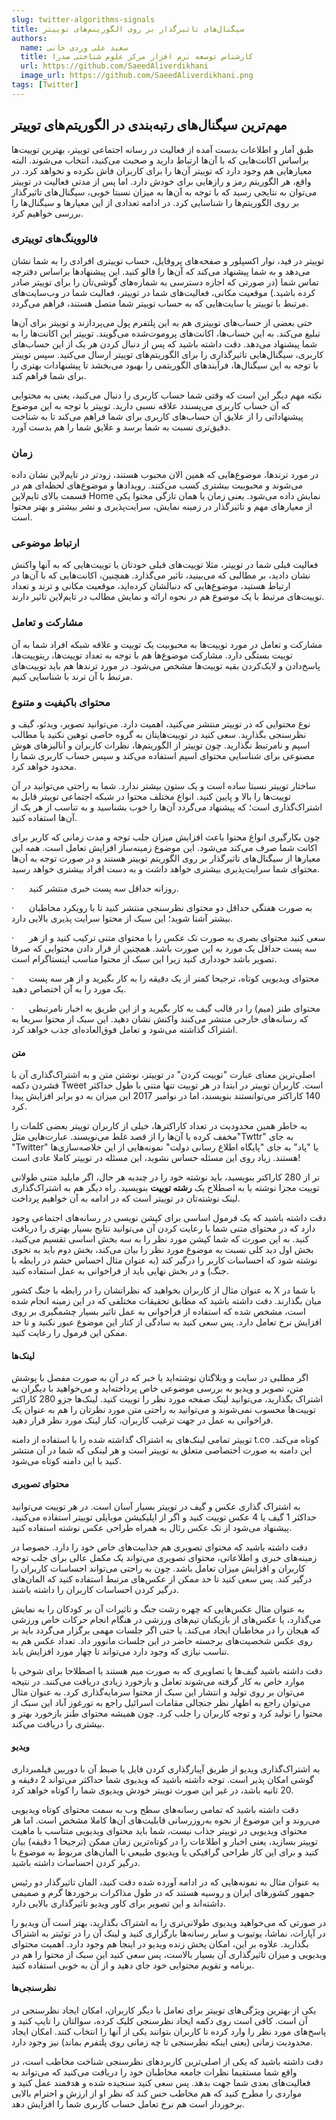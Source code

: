 ```yaml
---
slug: twitter-algorithms-signals
title: سیگنال‌های تاثیرگذار بر روی الگوریتم‌های توییتر
authors:
  name: سعید علی وردی خانی
  title: کارشناس توسعه نرم افزار مرکز علوم شناختی صدرا
  url: https://github.com/SaeedAliverdikhani 
  image_url: https://github.com/SaeedAliverdikhani.png
tags: [Twitter]
---
```


## مهم‌ترین سیگنال‌های رتبه‌بندی در الگوریتم‌های توییتر

طبق آمار و اطلاعات بدست آمده از فعالیت در رسانه اجتماعی توییتر، بهترین توییت‌ها براساس اکانت‌هایی که با آن‌ها ارتباط دارید و صحبت می‌کنید، انتخاب می‌شوند. البته معیارهایی هم وجود دارد که توییتر آن‌ها را برای کاربران فاش نکرده و نخواهد کرد. در واقع، هر الگوریتم رمز و رازهایی برای خودش دارد. اما پس از مدتی فعالیت در توییتر می‌توان به نتایجی رسید که با توجه به آن‌ها به میزان نسبتا خوبی، سیگنا‌ل‌های تاثیرگذار بر روی الگوریتم‌ها را شناسایی کرد. در ادامه تعدادی از این معیارها و سیگنال‌ها را بررسی خواهیم کرد.

  

### فالووینگ‌های توییتری

توییتر در فید، نوار اکسپلور و صفحه‌های پروفایل، حساب توییتری افرادی را به شما نشان می‌دهد و به شما پیشنهاد می‌کند که آن‌ها را فالو کنید. این پیشنهادها براساس دفترچه تماس شما (در صورتی که اجازه دسترسی به شماره‌های گوشی‌تان را برای توییتر صادر کرده‌ باشید.) موقعیت مکانی، فعالیت‌های شما در توییتر، فعالیت‌ شما در وب‌سایت‌های مرتبط با توییتر یا سایت‌هایی که به حساب توییتر شما متصل هستند، فراهم می‌گردد.

حتی بعضی از حساب‌های توییتری هم به این پلتفرم پول می‌پردازند و توییتر برای آن‌ها تبلیغ می‌کند. به این حساب‌ها، اکانت‌های پروموت‌شده می‌گویند. توییتر این اکانت‌ها را به شما پیشنهاد می‌دهد. دقت داشته باشید که پس از دنبال کردن هر یک از این حساب‌های کاربری، سیگنال‌هایی تاثیرگذاری را برای الگوریتم‌های توییتر ارسال می‌کنید. سپس توییتر با توجه به این سیگنال‌ها، فرآیندهای الگوریتمی را بهبود می‌بخشد تا پیشنهادات بهتری را برای شما فراهم کند.

نکته مهم دیگر این است که وقتی شما حساب کاربری را دنبال می‌کنید، یعنی به محتوایی که آن حساب کاربری می‌پسندد علاقه نسبی دارید. توییتر با توجه به این موضوع پیشنهاداتی را از علایق آن حساب‌های کاربری برای شما فراهم می‌کند تا به شناخت دقیق‌تری نسبت به شما برسد و علایق شما را هم بدست آورد.

  

### زمان

در مورد ترندها، موضوع‌هایی که همین الان محبوب هستند، زودتر در تایم‌لاین نشان داده می‌شوند و محبوبیت بیشتری کسب می‌کنند. رویدادها و موضوع‌های لحظه‌ای هم در قسمت بالای تایم‌لاین Home نمایش داده می‌شود. یعنی زمان یا همان تازگی محتوا یکی از معیارهای مهم و تاثیرگذار در زمینه نمایش، سرایت‌پذیری و نشر بیشتر و بهتر محتوا است.

  

### ارتباط موضوعی

فعالیت قبلی شما در توییتر، مثلا توییت‌های قبلی خودتان یا توییت‌هایی که به آنها واکنش نشان دادید، بر مطالبی که می‌بینید، تاثیر می‌گذارد. همچنین، اکانت‌هایی که با آن‌ها در ارتباط هستید، موضوع‌هایی که دنبالشان کرده‌اید، موقعیت مکانی و ترند و تعداد توییت‌های مرتبط با یک موضوع هم در نحوه ارائه و نمایش مطالب در تایم‌لاین تاثیر دارند.

  

### مشارکت و تعامل

مشارکت و تعامل در مورد توییت‌ها به محبوبیت‌ یک توییت و علاقه شبکه افراد شما به آن توییت بستگی دارد. مشارکت موضوع‌ها هم با توجه به تعداد توییت‌ها، ریتوییت‌ها، پاسخ‌دادن و لایک‌کردن بقیه توییت‌ها مشخص می‌شود. در مورد ترندها هم باید توییت‌های مرتبط با آن ترند با شناسایی کنیم.

  

### محتوای باکیفیت و متنوع

نوع محتوایی که در توییتر منتشر می‌کنید، اهمیت دارد. می‌توانید تصویر، ویدئو، گیف و نظرسنجی بگذارید. سعی کنید در توییت‌هایتان به گروه‌ خاصی توهین نکنید یا مطالب اسپم و نامرتبط نگذارید. چون توییتر از الگوریتم‌ها، نظرات کاربران و آنالیزهای هوش مصنوعی برای شناسایی محتوای اسپم استفاده می‌کند و سپس حساب کاربری شما را محدود خواهد کرد.

ساختار توییتر نسبتا ساده است و یک ستون بیشتر ندارد. شما به راحتی می‌توانید در آن توییت‌ها را بالا و پایین کنید. انواع مختلف محتوا در شبکه اجتماعی توییتر قابل به اشتراک‌گذاری است؛ که پیشنهاد می‌گردد آن‌ها را خوب بشناسید و به تناسب از هر یک از آن‌ها استفاده کنید.

چون بکارگیری انواع محتوا باعث افزایش میزان جلب توجه و مدت زمانی که کاربر برای اکانت شما صرف می‌کند می‌شود. این موضوع زمینه‌ساز افزایش تعامل است. همه این معیارها از سیگنال‌های تاثیرگذار بر روی الگوریتم توییتر هستند و در صورت توجه به آن‌ها محتوای شما سرایت‌پذیری بیشتری خواهد داشت و به دست افراد بیشتری خواهد رسید.

·      روزانه حداقل سه پست خبری منتشر کنید.

·      به صورت هفتگی حداقل دو محتوای نظرسنجی منتشر کنید تا با رویکرد مخاطبان بیشتر آشنا شوید؛ این سبک از محتوا سرایت پذیری بالایی دارد.

·      سعی کنید محتوای بصری به صورت تک عکس را با محتوای متنی ترکیب کنید و از هر سه پست حداقل یک مورد به این صورت باشد. همچنین از قرار دادن محتوایی که صرفا تصویر باشد خودداری کنید زیرا این سبک از محتوا مناسب اینستاگرام است.

·      محتوای ویدیویی کوتاه، ترجیحا کمتر از یک دقیقه را به کار بگیرید و از هر سه پست یک مورد را به آن اختصاص دهید.

·      محتوای طنز (میم) را در قالب گیف به کار بگیرید و از این طریق به اخبار نامرتبطی که رسانه‌های خارجی منتشر می‌کنند واکنش نشان دهید. این سبک از محتوا سریعا به اشتراک گذاشته می‌شود و تعامل فوق‌العاده‌ای جذب خواهد کرد.

  

#### **متن**

اصلی‌ترین معنای عبارت "توییت کردن" در توییتر، نوشتن متن و به اشتراک‌گذاری آن با فشردن دکمه Tweet است. کاربران توییتر در ابتدا در هر توییت تنها متنی با طول حداکثر 140 کاراکتر می‌توانستند بنویسند، اما در نوامبر 2017 این میزان به دو برابر افزایش پیدا کرد.

به خاطر همین محدودیت در تعداد کاراکترها، خیلی از کاربران توییتر بعضی کلمات را مخفف کرده یا آ‌‌ن‌ها را از قصد غلط می‌نویسند. عبارت‌هایی مثل"Twttr" به جای "Twitter" یا "پاد" به جای "پایگاه اطلاع رسانی دولت" نمونه‌هایی از این خلاصه‌سازی‌ها هستند. زیاد روی این مسئله حساس نشوید، این مسئله در توییتر کاملا عادی است!

به هر حال، اگر مایلید متنی طولانی‎‌تر از 280 کاراکتر بنویسید، باید نوشته خود را در چند توییت مجزا نوشته یا به اصطلاح یک **رشته توییت‌** بنویسید. راه دیگر هم به اشتراک‌گذاری لینک نوشته‌تان در توییتر است که در ادامه به آن خواهیم پرداخت.

دقت داشته باشید که یک فرمول اساسی برای کپشن نویسی در رسانه‌های اجتماعی وجود دارد که در محتوای متنی شما با رعایت کردن آن می‌توانید نتایج بسیار بهتری را دریافت کنید. به این صورت که شما کپشن مورد نظر را به سه بخش اساسی تقسیم می‌کنید، بخش اول دید کلی نسبت به موضوع مورد نظر را بیان می‌کند، بخش دوم باید به نحوی نوشته شود که احساسات کاربر را درگیر کند (به عنوان مثال احساس خشم در رابطه با جنگ) و در بخش نهایی باید از فراخوانی به عمل استفاده کنید.

به عنوان مثال از کاربران بخواهید که نظراتشان را در رابطه با جنگ کشور X با شما در میان بگذارند. دقت داشته باشید که مطابق تحقیقات مختلفی که در این زمینه انجام شده است، مشخص شده که استفاده از فراخوانی به عمل تاثیر بسیار چشمگیری بر روی افزایش نرخ تعامل دارد. پس سعی کنید به سادگی از کنار این موضوع عبور نکنید و تا حد ممکن این فرمول را رعایت کنید.

#### **لینک‌ها**

اگر مطلبی در سایت و وبلاگتان نوشته‌اید یا خبر که در آن به صورت مفصل با پوشش متن، تصویر و ویدیو به بررسی موضوعی خاص پرداخته‌اید و می‌خواهید با دیگران به اشتراک بگذارید، می‌توانید لینک صفحه مورد نظر را توییت کنید. لینک‌ها جزو 280 کاراکتر توییت‌ها محسوب نمی‌شوند و می‌توانید به راحتی متن مورد نظرتان را هم به عنوان یک فراخوانی به عمل در جهت ترغیب کاربران، کنار لینک مورد نظر قرار دهید.

توییتر تمامی لینک‌های به اشتراک گذاشته شده را با استفاده از دامنه t.co کوتاه می‌کند. این دامنه به صورت اختصاصی متعلق به توییتر است و هر لینکی که شما در آن منتشر کنید با این دامنه کوتاه می‌شود.

#### **محتوای تصویری**

به اشتراک گذاری عکس و گیف در توییتر بسیار آسان است. در هر توییت می‌توانید حداکثر 1 گیف یا 4 عکس توییت کنید و اگر از اپلیکیشن موبایلی توییتر استفاده می‌کنید، پیشنهاد می‌شود از تک عکس رئال به همراه طراحی عکس نوشته استفاده کنید.

دقت داشته باشید که محتوای تصویری هم جذابیت‌های خاص خود را دارد. خصوصا در زمینه‌های خبری و اطلاعاتی، محتوای تصویری می‌تواند یک مکمل عالی برای جلب توجه کاربران و افزایش میزان تعامل باشد. چون به راحتی می‌تواند احساسات کاربران را درگیر کند. پس سعی کنید تا حد ممکن از عکس‌های مرتبط استفاده کنید که المان‌های درگیر کردن احساسات کاربران را داشته باشند.

به عنوان مثال عکس‌هایی که چهره زشت جنگ و تاثیرات آن بر کودکان را به نمایش می‌گذارد، یا عکس‌های از بازیکنان تیم‌های ورزشی در هنگام انجام حرکات خاص ورزشی که هیجان را در مخاطبان ایجاد می‌کند. یا حتی اگر جلسات مهمی برگزار می‌گردد باید بر روی عکس شخصیت‌های برجسته حاضر در این جلسات مانوور داد. تعداد عکس هم به تناسب نیازی که وجود دارد می‌تواند تا چهار مورد افزایش یابد.

دقت داشته باشید گیف‌ها یا تصاویری که به صورت میم هستند یا اصطلاحا برای شوخی با موارد خاص به کار گرفته می‌شوند تعامل و بازخورد زیادی دریافت می‌کنند. در نتیجه می‌توان بر روی تولید و انتشار این سبک از محتوا سرمایه‌گذاری کرد. به عنوان مثال می‌توان راجع به اظهار نظر جنجالی مقامات اسرائیل راجع به تورغوز آباد این سبک از محتوا را تولید کرد و توجه کاربران را جلب کرد. چون همیشه محتوای طنز بازخورد بهتر و بیشتری را دریافت می‌کند.

#### **ویدیو**

به اشتراک‌گذاری ویدیو از طریق آپبارگذاری کردن فایل یا ضبط آن با دوربین فیلمبرداری گوشی امکان پذیر است. توجه داشته باشید که ویدیوی شما حداکثر می‌تواند 2 دقیقه و 20 ثانیه باشد، در غیر این صورت توییتر خودش ویدیوی شما را کوتاه خواهد کرد.

دقت داشته باشید که تمامی رسانه‌های سطح وب به سمت محتوای کوتاه ویدیویی می‌روند و این موضوع از نحوه به‌روزرسانی قابلیت‌های آن‌ها کاملا مشخص است. اما هر محتوای ویدیویی در توییتر جذاب نیست، شما باید محتوای ویدیویی متناسب با ماهیت توییتر بسازید، یعنی اخبار و اطلاعات را در کوتاه‌ترین زمان ممکن (ترجیحا 1 دقیقه) بیان کنید و برای این کار طراحی گرافیکی یا ویدیوی طبیعی با المان‌های مربوط به موضوع با درگیر کردن احساسات داشته باشید.

به عنوان مثال به نمونه‌هایی که در ادامه آورده شده دقت کنید، المان تاثیرگذار دو رئیس جمهور کشورهای ایران و روسیه هستند که در طول مذاکرات برخوردها گرم و صمیمی داشته‌اند و این تصویر برای کاور ویدیو تاثیرگذاری بالایی دارد.

در صورتی که می‌خواهید ویدیوی طولانی‌تری را به اشتراک بگذارید، بهتر است آن ویدیو را در آپارات، نماشا، یوتیوب و سایر رسانه‌ها بارگزاری کنید و لینک آن را در توئیتر به اشتراک بگذارید. علاوه بر این، امکان پخش زنده ویدیو در اینجا هم وجود دارد. اهمیت محتوای ویدیویی و میزان تاثیرگذاری آن بسیار بالاست، پس سعی کنید این سبک از محتوا را هم در برنامه و تقویم محتوایی خود جای دهید و از آن به خوبی استفاده کنید.

#### **نظرسنجی‌ها**

یکی از بهترین ویژگی‌های توییتر برای تعامل با دیگر کاربران، امکان ایجاد نظرسنجی در آن است. کافی است روی دکمه ایجاد نظرسنجی کلیک کرده، سوالتان را تایپ کنید و پاسخ‌های مورد نظر را وارد کرده تا کاربران بتوانند یکی از آنها را انتخاب کنند. امکان ایجاد محدودیت زمانی (یعنی اینکه نظرسنجی تا چه زمانی روی پلتفرم بماند) نیز وجود دارد.

دقت داشته باشید که یکی از اصلی‌ترین کاربردهای نظرسنجی شناخت مخاطب است، در واقع شما مستقیما نظرات جامعه مخاطبان خود را دریافت می‌کنید که می‌تواند به فعالیت‌های بعدی شما جهت بدهد. پس سعی کنید سنجیده‌ شده و هدفمند عمل کنید و مواردی را مطرح کنید که هم مخاطب حس کند که نظر او از ارزش و احترام بالایی برخوردار است هم نرخ تعامل حساب کاربری شما را افزایش دهد.
